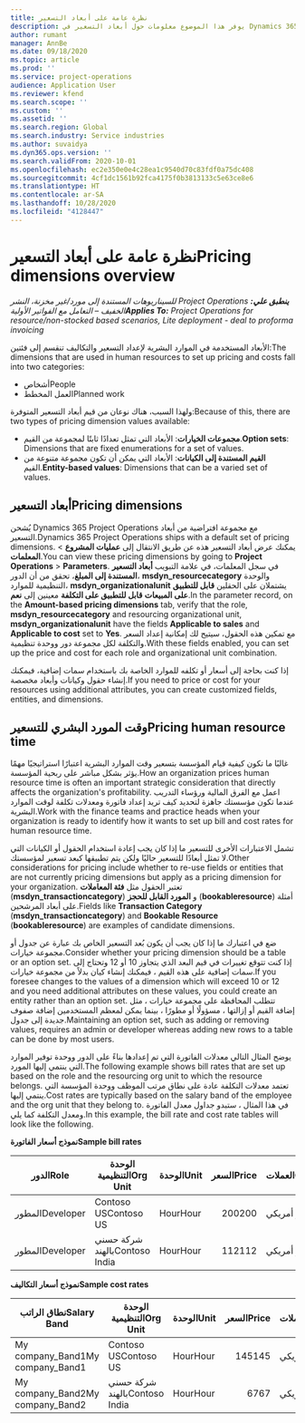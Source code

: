 ```yaml
---
title: نظرة عامة على أبعاد التسعير
description: يوفر هذا الموضوع معلومات حول أبعاد التسعير في Dynamics 365 Project operations.
author: rumant
manager: AnnBe
ms.date: 09/18/2020
ms.topic: article
ms.prod: ''
ms.service: project-operations
audience: Application User
ms.reviewer: kfend
ms.search.scope: ''
ms.custom: ''
ms.assetid: ''
ms.search.region: Global
ms.search.industry: Service industries
ms.author: suvaidya
ms.dyn365.ops.version: ''
ms.search.validFrom: 2020-10-01
ms.openlocfilehash: ec2e350e0e4c28ea1c9540d70c83fdf0a75dc408
ms.sourcegitcommit: 4cf1dc1561b92fca4175f0b3813133c5e63ce8e6
ms.translationtype: HT
ms.contentlocale: ar-SA
ms.lasthandoff: 10/28/2020
ms.locfileid: "4128447"
---
```

# <a name="pricing-dimensions-overview"></a><span data-ttu-id="46f67-103">نظرة عامة على أبعاد التسعير</span><span class="sxs-lookup"><span data-stu-id="46f67-103">Pricing dimensions overview</span></span>

<span data-ttu-id="46f67-104">_**ينطبق علي:** ‏‫Project Operations للسيناريوهات المستندة إلى مورد/غير مخزنة‬، ‏‫النشر الخفيف – التعامل مع الفواتير الأولية‬_</span><span class="sxs-lookup"><span data-stu-id="46f67-104">_**Applies To:** Project Operations for resource/non-stocked based scenarios, Lite deployment - deal to proforma invoicing_</span></span>

<span data-ttu-id="46f67-105">الأبعاد المستخدمة في الموارد البشرية لإعداد التسعير والتكاليف تنقسم إلى فئتين:</span><span class="sxs-lookup"><span data-stu-id="46f67-105">The dimensions that are used in human resources to set up pricing and costs fall into two categories:</span></span>

- <span data-ttu-id="46f67-106">أشخاص</span><span class="sxs-lookup"><span data-stu-id="46f67-106">People</span></span>
- <span data-ttu-id="46f67-107">العمل المخطط</span><span class="sxs-lookup"><span data-stu-id="46f67-107">Planned work</span></span>

<span data-ttu-id="46f67-108">ولهذا السبب، هناك نوعان من قيم أبعاد التسعير المتوفرة:</span><span class="sxs-lookup"><span data-stu-id="46f67-108">Because of this, there are two types of pricing dimension values available:</span></span>

- <span data-ttu-id="46f67-109">**مجموعات الخيارات**: الأبعاد التي تمثل تعدادًا ثابتًا لمجموعة من القيم.</span><span class="sxs-lookup"><span data-stu-id="46f67-109">**Option sets**: Dimensions that are fixed enumerations for a set of values.</span></span>
- <span data-ttu-id="46f67-110">**القيم المستندة إلى الكيانات**: الأبعاد التي يمكن أن تكون مجموعة متنوعة من القيم.</span><span class="sxs-lookup"><span data-stu-id="46f67-110">**Entity-based values**: Dimensions that can be a varied set of values.</span></span>

## <a name="pricing-dimensions"></a><span data-ttu-id="46f67-111">أبعاد التسعير</span><span class="sxs-lookup"><span data-stu-id="46f67-111">Pricing dimensions</span></span>

<span data-ttu-id="46f67-112">يُشحن Dynamics 365 Project Operations مع مجموعة افتراضية من أبعاد التسعير.</span><span class="sxs-lookup"><span data-stu-id="46f67-112">Dynamics 365 Project Operations ships with a default set of pricing dimensions.</span></span> <span data-ttu-id="46f67-113">يمكنك عرض أبعاد التسعير هذه عن طريق الانتقال إلى **عمليات المشروع** > **المعلمات**.</span><span class="sxs-lookup"><span data-stu-id="46f67-113">You can view these pricing dimensions by going to **Project Operations** > **Parameters**.</span></span> <span data-ttu-id="46f67-114">في سجل المعلمات، في علامة التبويب **أبعاد التسعير المستندة إلى المبلغ**، تحقق من أن الدور، **msdyn_resourcecategory** والوحدة التنظيمية للموارد، **msdyn_organizationalunit** يشتملان على الحقلين **قابل للتطبيق على المبيعات** **قابل للتطبيق على التكلفة** معينين إلى **نعم**.</span><span class="sxs-lookup"><span data-stu-id="46f67-114">In the parameter record, on the **Amount-based pricing dimensions** tab, verify that the role, **msdyn_resourcecategory** and resourcing organizational unit, **msdyn_organizationalunit** have the fields **Applicable to sales** and **Applicable to cost** set to **Yes**.</span></span> <span data-ttu-id="46f67-115">مع تمكين هذه الحقول، سيتيح لك إمكانية إعداد السعر والتكلفة لكل مجموعة دور ووحدة تنظيمية.</span><span class="sxs-lookup"><span data-stu-id="46f67-115">With these fields enabled, you can set up the price and cost for each role and organizational unit combination.</span></span>

<span data-ttu-id="46f67-116">إذا كنت بحاجة إلى أسعار أو تكلفه للموارد الخاصة بك باستخدام سمات إضافية، فيمكنك إنشاء حقول وكيانات وأبعاد مخصصة.</span><span class="sxs-lookup"><span data-stu-id="46f67-116">If you need to price or cost for your resources using additional attributes, you can create customized fields, entities, and dimensions.</span></span>

## <a name="pricing-human-resource-time"></a><span data-ttu-id="46f67-117">وقت المورد البشري للتسعير</span><span class="sxs-lookup"><span data-stu-id="46f67-117">Pricing human resource time</span></span>
<span data-ttu-id="46f67-118">غالبًا ما تكون كيفية قيام المؤسسة بتسعير وقت الموارد البشرية اعتبارًا استراتيجيًا مهمًا يؤثر بشكل مباشر على ربحية المؤسسة.</span><span class="sxs-lookup"><span data-stu-id="46f67-118">How an organization prices human resource time is often an important strategic consideration that directly affects the organization's profitability.</span></span> <span data-ttu-id="46f67-119">اعمل مع الفرق المالية ورؤساء التدريب عندما تكون مؤسستك جاهزة لتحديد كيف تريد إعداد فاتورة ومعدلات تكلفة لوقت الموارد البشرية.</span><span class="sxs-lookup"><span data-stu-id="46f67-119">Work with the finance teams and practice heads when your organization is ready to identify how it wants to set up bill and cost rates for human resource time.</span></span>

<span data-ttu-id="46f67-120">تشمل الاعتبارات الأخرى للتسعير ما إذا كان يجب إعادة استخدام الحقول أو الكيانات التي لا تمثل أبعادًا للتسعير حاليًا ولكن يتم تطبيقها كبعد تسعير لمؤسستك.</span><span class="sxs-lookup"><span data-stu-id="46f67-120">Other considerations for pricing include whether to re-use fields or entities that are not currently pricing dimensions but apply as a pricing dimension for your organization.</span></span> <span data-ttu-id="46f67-121">تعتبر الحقول مثل **فئة المعاملات** (**msdyn_transactioncategory**) و **المورد القابل للحجز** (**bookableresource**) أمثلة على أبعاد المرشحين.</span><span class="sxs-lookup"><span data-stu-id="46f67-121">Fields like **Transaction Category** (**msdyn_transactioncategory**) and **Bookable Resource** (**bookableresource**) are examples of candidate dimensions.</span></span> 

<span data-ttu-id="46f67-122">ضع في اعتبارك ما إذا كان يجب أن يكون بُعد التسعير الخاص بك عبارة عن جدول أو مجموعة خيارات.</span><span class="sxs-lookup"><span data-stu-id="46f67-122">Consider whether your pricing dimension should be a table or an option set.</span></span> <span data-ttu-id="46f67-123">إذا كنت تتوقع تغييرات في قيم البعد الذي يتجاوز 10 أو 12 وتحتاج إلى سمات إضافية على هذه القيم ، فيمكنك إنشاء كيان بدلاً من مجموعة خيارات.</span><span class="sxs-lookup"><span data-stu-id="46f67-123">If you foresee changes to the values of a dimension which will exceed 10 or 12 and you need additional attributes on these values, you could create an entity rather than an option set.</span></span> <span data-ttu-id="46f67-124">تتطلب المحافظة على مجموعة خيارات ، مثل إضافة القيم أو إزالتها ، مسؤولًا أو مطورًا ، بينما يمكن لمعظم المستخدمين إضافة صفوف جديدة إلى جدول.</span><span class="sxs-lookup"><span data-stu-id="46f67-124">Maintaining an option set, such as adding or removing values, requires an admin or developer whereas adding new rows to a table can be done by most users.</span></span>

<span data-ttu-id="46f67-125">يوضح المثال التالي معدلات الفاتورة التي تم إعدادها بناءً على الدور ووحدة توفير الموارد التي ينتمي إليها المورد.</span><span class="sxs-lookup"><span data-stu-id="46f67-125">The following example shows bill rates that are set up based on the role and the resourcing org unit to which the resource belongs.</span></span> <span data-ttu-id="46f67-126">تعتمد معدلات التكلفة عادة على نطاق مرتب الموظف ووحدة المؤسسة التي ينتمي إليها.</span><span class="sxs-lookup"><span data-stu-id="46f67-126">Cost rates are typically based on the salary band of the employee and the org unit that they belong to.</span></span> <span data-ttu-id="46f67-127">في هذا المثال ، ستبدو جداول معدل الفاتورة ومعدل التكلفة كما يلي.</span><span class="sxs-lookup"><span data-stu-id="46f67-127">In this example, the bill rate and cost rate tables will look like the following.</span></span>

<span data-ttu-id="46f67-128">**نموذج أسعار الفاتورة**</span><span class="sxs-lookup"><span data-stu-id="46f67-128">**Sample bill rates**</span></span>

| <span data-ttu-id="46f67-129">الدور</span><span class="sxs-lookup"><span data-stu-id="46f67-129">Role</span></span>        | <span data-ttu-id="46f67-130">الوحدة التنظيمية</span><span class="sxs-lookup"><span data-stu-id="46f67-130">Org Unit</span></span>    |<span data-ttu-id="46f67-131">الوحدة</span><span class="sxs-lookup"><span data-stu-id="46f67-131">Unit</span></span>      |<span data-ttu-id="46f67-132">السعر</span><span class="sxs-lookup"><span data-stu-id="46f67-132">Price</span></span>      |<span data-ttu-id="46f67-133">العملات</span><span class="sxs-lookup"><span data-stu-id="46f67-133">Currency</span></span>  |
| ------------|-------------|----------|----------:|----------|
| <span data-ttu-id="46f67-134">المطور</span><span class="sxs-lookup"><span data-stu-id="46f67-134">Developer</span></span>   | <span data-ttu-id="46f67-135">Contoso US</span><span class="sxs-lookup"><span data-stu-id="46f67-135">Contoso US</span></span>  |<span data-ttu-id="46f67-136">Hour‬</span><span class="sxs-lookup"><span data-stu-id="46f67-136">Hour</span></span> | <span data-ttu-id="46f67-137">200</span><span class="sxs-lookup"><span data-stu-id="46f67-137">200</span></span>|<span data-ttu-id="46f67-138">دولار أمريكي</span><span class="sxs-lookup"><span data-stu-id="46f67-138">USD</span></span>     |
| <span data-ttu-id="46f67-139">المطور</span><span class="sxs-lookup"><span data-stu-id="46f67-139">Developer</span></span>   | <span data-ttu-id="46f67-140">شركة حسني بالهند</span><span class="sxs-lookup"><span data-stu-id="46f67-140">Contoso India</span></span> |<span data-ttu-id="46f67-141">Hour‬</span><span class="sxs-lookup"><span data-stu-id="46f67-141">Hour</span></span>|   <span data-ttu-id="46f67-142">112</span><span class="sxs-lookup"><span data-stu-id="46f67-142">112</span></span>|<span data-ttu-id="46f67-143">دولار أمريكي</span><span class="sxs-lookup"><span data-stu-id="46f67-143">USD</span></span>     |


<span data-ttu-id="46f67-144">**نموذج أسعار التكاليف**</span><span class="sxs-lookup"><span data-stu-id="46f67-144">**Sample cost rates**</span></span>

| <span data-ttu-id="46f67-145">نطاق الراتب</span><span class="sxs-lookup"><span data-stu-id="46f67-145">Salary Band</span></span>     | <span data-ttu-id="46f67-146">الوحدة التنظيمية</span><span class="sxs-lookup"><span data-stu-id="46f67-146">Org Unit</span></span>    |<span data-ttu-id="46f67-147">الوحدة</span><span class="sxs-lookup"><span data-stu-id="46f67-147">Unit</span></span>      |<span data-ttu-id="46f67-148">السعر</span><span class="sxs-lookup"><span data-stu-id="46f67-148">Price</span></span>      |<span data-ttu-id="46f67-149">العملات</span><span class="sxs-lookup"><span data-stu-id="46f67-149">Currency</span></span>  |
| ----------------|-------------|----------|----------:|----------|
| <span data-ttu-id="46f67-150">My company_Band1</span><span class="sxs-lookup"><span data-stu-id="46f67-150">My company_Band1</span></span> | <span data-ttu-id="46f67-151">Contoso US</span><span class="sxs-lookup"><span data-stu-id="46f67-151">Contoso US</span></span>  |<span data-ttu-id="46f67-152">Hour‬</span><span class="sxs-lookup"><span data-stu-id="46f67-152">Hour</span></span> | <span data-ttu-id="46f67-153">145</span><span class="sxs-lookup"><span data-stu-id="46f67-153">145</span></span>|<span data-ttu-id="46f67-154">دولار أمريكي</span><span class="sxs-lookup"><span data-stu-id="46f67-154">USD</span></span>     |
| <span data-ttu-id="46f67-155">My company_Band2</span><span class="sxs-lookup"><span data-stu-id="46f67-155">My company_Band2</span></span> | <span data-ttu-id="46f67-156">شركة حسني بالهند</span><span class="sxs-lookup"><span data-stu-id="46f67-156">Contoso India</span></span> |<span data-ttu-id="46f67-157">Hour‬</span><span class="sxs-lookup"><span data-stu-id="46f67-157">Hour</span></span>|   <span data-ttu-id="46f67-158">67</span><span class="sxs-lookup"><span data-stu-id="46f67-158">67</span></span>|<span data-ttu-id="46f67-159">دولار أمريكي</span><span class="sxs-lookup"><span data-stu-id="46f67-159">USD</span></span>     |
